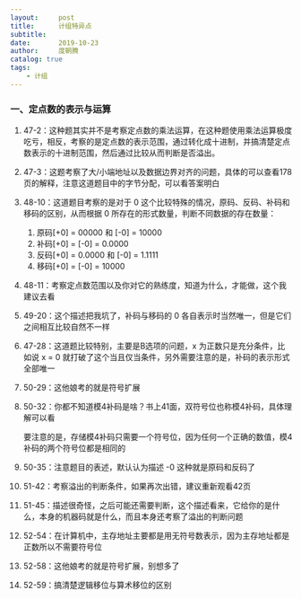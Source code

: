 ```yaml
---
layout:     post
title:      计组特异点
subtitle:   
date:       2019-10-23
author:     度朝腾
catalog: true
tags:
    - 计组
---
```


### 一、定点数的表示与运算

1. 47-2：这种题其实并不是考察定点数的乘法运算，在这种题使用乘法运算极度吃亏，相反，考察的是定点数的表示范围，通过转化成十进制，并搞清楚定点数表示的十进制范围，然后通过比较从而判断是否溢出。

2. 47-3：这题考察了大/小端地址以及数据边界对齐的问题，具体的可以查看178页的解释，注意这道题目中的字节分配，可以看答案明白

3. 48-10：这道题目考察的是对于 0 这个比较特殊的情况，原码、反码、补码和移码的区别，从而根据 0 所存在的形式数量，判断不同数据的存在数量：

   1. 原码[+0] = 00000 和 [-0] = 10000
   2. 补码[+0] = [-0] = 0.0000
   3. 反码[+0] = 0.0000 和 [-0] = 1.1111
   4. 移码[+0] = [-0] = 10000

4. 48-11：考察定点数范围以及你对它的熟练度，知道为什么，才能做，这个我建议去看

   [定点数表示范围分析]: https://www.jianshu.com/p/4bcf48987c1f

5. 49-20：这个描述把我坑了，补码与移码的 0 各自表示时当然唯一，但是它们之间相互比较自然不一样

6. 47-28：这道题比较特别，主要是B选项的问题，x 为正数只是充分条件，比如说 x = 0 就打破了这个当且仅当条件，另外需要注意的是，补码的表示形式全部唯一

7. 50-29：这他娘考的就是符号扩展

8. 50-32：你都不知道模4补码是啥？书上41面，双符号位也称模4补码，具体理解可以看

   [模4补码]: https://www.zybang.com/question/8aef3eaf78e5fa54c98c36fa43c63084.html

   要注意的是，存储模4补码只需要一个符号位，因为任何一个正确的数值，模4补码的两个符号位都是相同的

9. 50-35：注意题目的表述，默认认为描述 -0 这种就是原码和反码了

10. 51-42：考察溢出的判断条件，如果再次出错，建议重新观看42页

11. 51-45：描述很奇怪，之后可能还需要判断，这个描述看来，它给你的是什么，本身的机器码就是什么，而且本身还考察了溢出的判断问题

12. 52-54：在计算机中，主存地址主要都是用无符号数表示，因为主存地址都是正数所以不需要符号位

13. 52-58：这他娘考的就是符号扩展，别想多了

14. 52-59：搞清楚逻辑移位与算术移位的区别

    

    

    